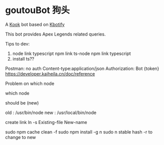 # goutouBot 狗头

A [Kook](https://kookapp.cn/) bot based on [Kbotify](https://github.com/fi6/kBotify)

This bot provides Apex Legends related queries.

Tips to dev:

1. node link typescript
npm link ts-node
npm link typescript
2. install ts??

Postman:
no auth
Content-type:application/json
Authorization: Bot {token}
https://developer.kaiheila.cn/doc/reference


Problem on which node

which node

should be (new)

old : /usr/bin/node
new : /usr/local/bin/node

create link
ln -s Existing-file New-name 

sudo npm cache clean -f
sudo npm install -g n
sudo n stable
hash -r to change to new